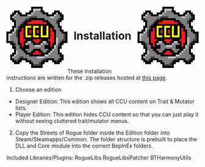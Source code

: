 ﻿<p align="left">
<img src="../Images/CCU_Large.png" alt="CCU Logo" align="left">
<img src="../Images/CCU_Large.png" alt="Yeah there are two, so what" align="right">
</p>

<h1 align="center">
<br>
Installation
</h1>
<br><br>

These installation instructions are written for the .zip releases hosted at [this page](https://gamebanana.com/mods/380574).

1. Choose an edition
  - Designer Edition: This edition shows all CCU content on Trait & Mutator lists.
  - Player Edition: This edition hides CCU content so that you can just play it without seeing cluttered trait/mutator menus.

2. Copy the Streets of Rogue folder inside the Edition folder into Steam/Steamapps/Common. The folder structure is prebuilt to place the DLL and Core module into the correct BepInEx folders.

Included Libraries/Plugins:
	RogueLibs
	RogueLibsPatcher
	BTHarmonyUtils